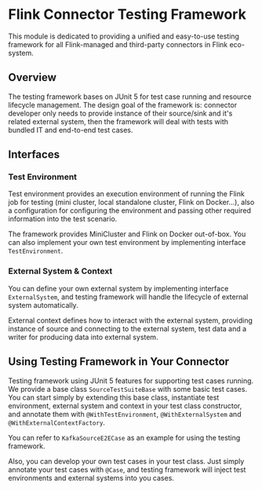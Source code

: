 # Flink Connector Testing Framework

This module is dedicated to providing a unified and easy-to-use testing framework for all
Flink-managed and third-party connectors in Flink eco-system.

## Overview

The testing framework bases on JUnit 5 for test case running and resource lifecycle management. The
design goal of the framework is: connector developer only needs to provide instance of their
source/sink and it's related external system, then the framework will deal with tests with bundled
IT and end-to-end test cases.

## Interfaces

### Test Environment

Test environment provides an execution environment of running the Flink job for testing (mini
cluster, local standalone cluster, Flink on Docker...), also a configuration for configuring the
environment and passing other required information into the test scenario.

The framework provides MiniCluster and Flink on Docker out-of-box. You can also implement your own
test environment by implementing interface ```TestEnvironment```.

### External System & Context

You can define your own external system by implementing interface ```ExternalSystem```, and testing
framework will handle the lifecycle of external system automatically.

External context defines how to interact with the external system, providing instance of source and
connecting to the external system, test data and a writer for producing data into external system.

## Using Testing Framework in Your Connector

Testing framework using JUnit 5 features for supporting test cases running. We provide a base class
```SourceTestSuiteBase``` with some basic test cases. You can start simply by extending this base class,
instantiate test environment, external system and context in your test class constructor, and
annotate them with ```@WithTestEnvironment```, ```@WithExternalSystem```
and ```@WithExternalContextFactory```.

You can refer to ```KafkaSourceE2ECase``` as an example for using the testing framework.

Also, you can develop your own test cases in your test class. Just simply annotate your test cases
with ```@Case```, and testing framework will inject test environments and external systems into you
cases.
